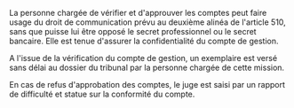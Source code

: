 La personne chargée de vérifier et d'approuver les comptes peut faire usage du droit de communication prévu au deuxième alinéa de l'article 510, sans que puisse lui être opposé le secret professionnel ou le secret bancaire. Elle est tenue d'assurer la confidentialité du compte de gestion.   

  
A l'issue de la vérification du compte de gestion, un exemplaire est versé sans délai au dossier du tribunal par la personne chargée de cette mission.   

  
En cas de refus d'approbation des comptes, le juge est saisi par un rapport de difficulté et statue sur la conformité du compte.

